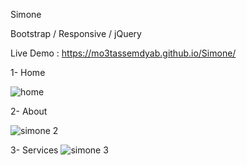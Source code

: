 Simone 

Bootstrap / Responsive / jQuery

Live Demo : https://mo3tassemdyab.github.io/Simone/

1- Home

![home](https://github.com/user-attachments/assets/d20a428e-a957-44ca-8337-5feb38894c3d)


2- About

![simone 2](https://github.com/user-attachments/assets/fcc8fe30-541e-437c-a0f3-04ffea22cca9)

3- Services
![simone 3](https://github.com/user-attachments/assets/113252aa-cb35-4a0f-bd02-875d83634acd)



